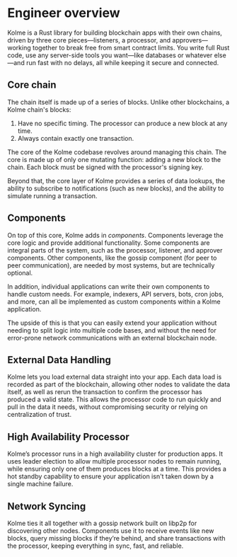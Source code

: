 # Engineer overview

Kolme is a Rust library for building blockchain apps with their own chains, driven by three core pieces—listeners, a processor, and approvers—working together to break free from smart contract limits. You write full Rust code, use any server-side tools you want—like databases or whatever else—and run fast with no delays, all while keeping it secure and connected.  

<!-- toc -->

## Core chain

The chain itself is made up of a series of blocks. Unlike other blockchains, a Kolme chain's blocks:

1. Have no specific timing. The processor can produce a new block at any time.
2. Always contain exactly one transaction.

The core of the Kolme codebase revolves around managing this chain. The core is made up of only one mutating function: adding a new block to the chain. Each block must be signed with the processor's signing key.

Beyond that, the core layer of Kolme provides a series of data lookups, the ability to subscribe to notifications (such as new blocks), and the ability to simulate running a transaction.

## Components

On top of this core, Kolme adds in *components*. Components leverage the core logic and provide additional functionality. Some components are integral parts of the system, such as the processor, listener, and approver components. Other components, like the gossip component (for peer to peer communication), are needed by most systems, but are technically optional.

In addition, individual applications can write their own components to handle custom needs. For example, indexers, API servers, bots, cron jobs, and more, can all be implemented as custom components within a Kolme application.

The upside of this is that you can easily extend your application without needing to split logic into multiple code bases, and without the need for error-prone network communications with an external blockchain node.

## External Data Handling

Kolme lets you load external data straight into your app. Each data load is recorded as part of the blockchain, allowing other nodes to validate the data itself, as well as rerun the transaction to confirm the processor has produced a valid state. This allows the processor code to run quickly and pull in the data it needs, without compromising security or relying on centralization of trust.

## High Availability Processor

Kolme’s processor runs in a high availability cluster for production apps. It uses leader election to allow multiple processor nodes to remain running, while ensuring only one of them produces blocks at a time. This provides a hot standby capability to ensure your application isn't taken down by a single machine failure.

## Network Syncing

Kolme ties it all together with a gossip network built on libp2p for discovering other nodes. Components use it to receive events like new blocks, query missing blocks if they’re behind, and share transactions with the processor, keeping everything in sync, fast, and reliable.
